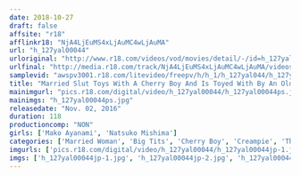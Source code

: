 ```yaml
---
date: 2018-10-27
draft: false
affsite: "r18"
afflinkr18: "NjA4LjEuMS4xLjAuMC4wLjAuMA"
url: "h_127yal00044"
urloriginal: "http://www.r18.com/videos/vod/movies/detail/-/id=h_127yal00044"
urlfinal: "http://media.r18.com/track/NjA4LjEuMS4xLjAuMC4wLjAuMA/videos/vod/movies/detail/-/id=h_127yal00044"
samplevid: "awspv3001.r18.com/litevideo/freepv/h/h_1/h_127yal044/h_127yal044_dmb_w.mp4"
title: "Married Slut Toys With A Cherry Boy And Is Toyed With By An Older Man. Honestly I Only Get Off On The Wild Ones"
mainimgurl: "pics.r18.com/digital/video/h_127yal00044/h_127yal00044ps.jpg"
mainimgs: "h_127yal00044ps.jpg"
releasedate: "Nov. 02, 2016"
duration: 118
productioncomp: "NON"
girls: ['Mako Ayanami', 'Natsuko Mishima']
categories: ['Married Woman', 'Big Tits', 'Cherry Boy', 'Creampie', 'Threesome / Foursome', 'Hi-Def']
imgurls: ['pics.r18.com/digital/video/h_127yal00044/h_127yal00044jp-1.jpg', 'pics.r18.com/digital/video/h_127yal00044/h_127yal00044jp-2.jpg', 'pics.r18.com/digital/video/h_127yal00044/h_127yal00044jp-3.jpg', 'pics.r18.com/digital/video/h_127yal00044/h_127yal00044jp-4.jpg', 'pics.r18.com/digital/video/h_127yal00044/h_127yal00044jp-5.jpg', 'pics.r18.com/digital/video/h_127yal00044/h_127yal00044jp-6.jpg', 'pics.r18.com/digital/video/h_127yal00044/h_127yal00044jp-7.jpg', 'pics.r18.com/digital/video/h_127yal00044/h_127yal00044jp-8.jpg', 'pics.r18.com/digital/video/h_127yal00044/h_127yal00044jp-9.jpg', 'pics.r18.com/digital/video/h_127yal00044/h_127yal00044jp-10.jpg', 'pics.r18.com/digital/video/h_127yal00044/h_127yal00044jp-11.jpg', 'pics.r18.com/digital/video/h_127yal00044/h_127yal00044jp-12.jpg', 'pics.r18.com/digital/video/h_127yal00044/h_127yal00044jp-13.jpg', 'pics.r18.com/digital/video/h_127yal00044/h_127yal00044jp-14.jpg', 'pics.r18.com/digital/video/h_127yal00044/h_127yal00044jp-15.jpg', 'pics.r18.com/digital/video/h_127yal00044/h_127yal00044jp-16.jpg', 'pics.r18.com/digital/video/h_127yal00044/h_127yal00044jp-17.jpg', 'pics.r18.com/digital/video/h_127yal00044/h_127yal00044jp-18.jpg', 'pics.r18.com/digital/video/h_127yal00044/h_127yal00044jp-19.jpg', 'pics.r18.com/digital/video/h_127yal00044/h_127yal00044jp-20.jpg']
imgs: ['h_127yal00044jp-1.jpg', 'h_127yal00044jp-2.jpg', 'h_127yal00044jp-3.jpg', 'h_127yal00044jp-4.jpg', 'h_127yal00044jp-5.jpg', 'h_127yal00044jp-6.jpg', 'h_127yal00044jp-7.jpg', 'h_127yal00044jp-8.jpg', 'h_127yal00044jp-9.jpg', 'h_127yal00044jp-10.jpg', 'h_127yal00044jp-11.jpg', 'h_127yal00044jp-12.jpg', 'h_127yal00044jp-13.jpg', 'h_127yal00044jp-14.jpg', 'h_127yal00044jp-15.jpg', 'h_127yal00044jp-16.jpg', 'h_127yal00044jp-17.jpg', 'h_127yal00044jp-18.jpg', 'h_127yal00044jp-19.jpg', 'h_127yal00044jp-20.jpg']
---
```

